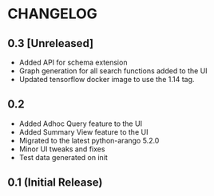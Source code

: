 # CHANGELOG

## 0.3 [Unreleased]
* Added API for schema extension
* Graph generation for all search functions added to the UI
* Updated tensorflow docker image to use the 1.14 tag.

## 0.2

* Added Adhoc Query feature to the UI
* Added Summary View feature to the UI
* Migrated to the latest python-arango 5.2.0
* Minor UI tweaks and fixes
* Test data generated on init

## 0.1 (Initial Release)
